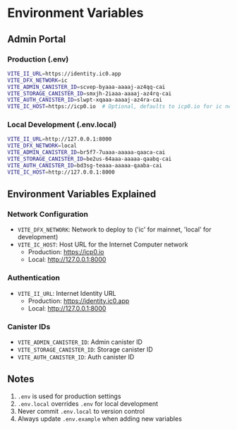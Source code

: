 # Environment Variables

## Admin Portal

### Production (.env)
```sh
VITE_II_URL=https://identity.ic0.app
VITE_DFX_NETWORK=ic
VITE_ADMIN_CANISTER_ID=scvep-byaaa-aaaaj-az4qq-cai
VITE_STORAGE_CANISTER_ID=smxjh-2iaaa-aaaaj-az4rq-cai
VITE_AUTH_CANISTER_ID=slwpt-xqaaa-aaaaj-az4ra-cai
VITE_IC_HOST=https://icp0.io  # Optional, defaults to icp0.io for ic network
```

### Local Development (.env.local)
```sh
VITE_II_URL=http://127.0.0.1:8000
VITE_DFX_NETWORK=local
VITE_ADMIN_CANISTER_ID=br5f7-7uaaa-aaaaa-qaaca-cai
VITE_STORAGE_CANISTER_ID=be2us-64aaa-aaaaa-qaabq-cai
VITE_AUTH_CANISTER_ID=bd3sg-teaaa-aaaaa-qaaba-cai
VITE_IC_HOST=http://127.0.0.1:8000
```

## Environment Variables Explained

### Network Configuration
- `VITE_DFX_NETWORK`: Network to deploy to ('ic' for mainnet, 'local' for development)
- `VITE_IC_HOST`: Host URL for the Internet Computer network
  - Production: https://icp0.io
  - Local: http://127.0.0.1:8000

### Authentication
- `VITE_II_URL`: Internet Identity URL
  - Production: https://identity.ic0.app
  - Local: http://127.0.0.1:8000

### Canister IDs
- `VITE_ADMIN_CANISTER_ID`: Admin canister ID
- `VITE_STORAGE_CANISTER_ID`: Storage canister ID
- `VITE_AUTH_CANISTER_ID`: Auth canister ID

## Notes
1. `.env` is used for production settings
2. `.env.local` overrides `.env` for local development
3. Never commit `.env.local` to version control
4. Always update `.env.example` when adding new variables
